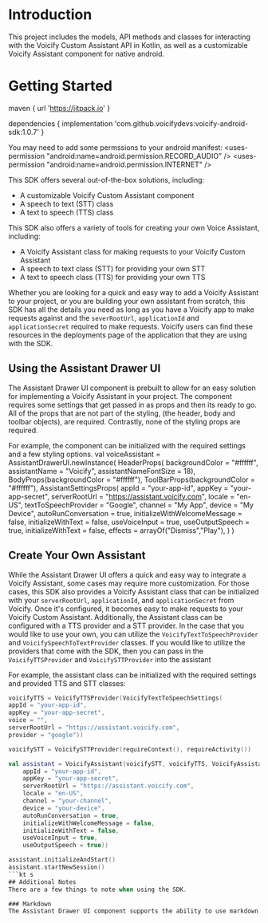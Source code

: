 # Introduction
This project includes the models, API methods and classes for interacting with the Voicify Custom Assistant API in Kotlin, as well as a customizable Voicify Assistant component for native android.

# Getting Started

maven {
    url 'https://jitpack.io'
}

dependencies {
   implementation 'com.github.voicifydevs:voicify-android-sdk:1.0.7'
}

You may need to add some permssions to your android manifest:
<uses-permission "android:name=android.permission.RECORD_AUDIO" />
<uses-permission "android:name=android.permission.INTERNET" />
<queries>
   <intent>
     <action android:name="android.speech.RecognitionService" />
   </intent>
</queries>

This SDK offers several out-of-the-box solutions, including:
- A customizable Voicify Custom Assistant component
- A speech to text (STT) class 
- A text to speech (TTS) class

This SDK also offers a variety of tools for creating your own Voice Assistant, including:
- A Voicify Assistant class for making requests to your Voicify Custom Assistant
- A speech to text class (STT) for providing your own STT
- A text to speech class (TTS) for providing your own TTS 

Whether you are looking for a quick and easy way to add a Voicify Assistant to your project, or you are building your own assistant from scratch, this SDK has all the details you need as long as you have a Voicify app to make requests against and the `severRootUrl`, `applicationId` and `applicationSecret` required to make requests. Voicify users can find these resources in the deployments page of the application that they are using with the SDK.
​
## Using the Assistant Drawer UI
The Assistant Drawer UI component is prebuilt to allow for an easy solution for implementing a Voicify Assistant in your project. The component requires some settings that get passed in as props and then its ready to go. All of the props that are not part of the styling, (the header, body and toolbar objects), are required. Contrastly, none of the styling props are required.

For example, the component can be initialized with the required settings and a few styling options.
        val voiceAssistant = AssistantDrawerUI.newInstance(
        HeaderProps(
                backgroundColor = "#ffffff",
                assistantName = "Voicify",
                assistantNameFontSize = 18),
        BodyProps(backgroundColor = "#ffffff"),
        ToolBarProps(backgroundColor = "#ffffff"),
        AssistantSettingsProps(
                appId = "your-app-id",
                appKey = "your-app-secret",
                serverRootUrl = "https://assistant.voicify.com",
                locale = "en-US",
                textToSpeechProvider = "Google",
                channel = "My App",
                device = "My Device",
                autoRunConversation = true,
                initializeWithWelcomeMessage = false,
                initializeWithText = false,
                useVoiceInput = true,
                useOutputSpeech = true,
                initializeWithText = false,
                effects = arrayOf("Dismiss","Play"),
        )
)

## Create Your Own Assistant
While the Assistant Drawer UI offers a quick and easy way to integrate a Voicify Assistant, some cases may require more customization. For those cases, this SDK also provides a Voicify Assistant class that can be initialized with your `serverRootUrl`, `applicationId`, and `applicationSecret` from Voicify. Once it's configured, it becomes easy to make requests to your Voicify Custom Assistant. Additionally, the Assistant class can be configured with a TTS provider and a STT provider. In the case that you would like to use your own, you can utilize the `VoicifyTextToSpeechProvider` and `VoicifySpeechToTextProvider` classes. If you would like to utilize the providers that come with the SDK, then you can pass in the `VoicifyTTSProvider` and `VoicifySTTProvider` into the assistant

For example, the assistant class can be initialized with the required settings and provided TTS and STT classes:
```kt
voicifyTTS = VoicifyTTSProvider(VoicifyTextToSpeechSettings(
appId = "your-app-id",
appKey = "your-app-secret",
voice = "",
serverRootUrl = "https://assistant.voicify.com",
provider = "google"))

voicifySTT = VoicifySTTProvider(requireContext(), requireActivity())

val assistant = VoicifyAssistant(voicifySTT, voicifyTTS, VoicifyAssistantSettings(
    appId = "your-app-id",
    appKey = "your-app-secret",
    serverRootUrl = "https://assistant.voicify.com",
    locale = "en-US",
    channel = "your-channel",
    device = "your-device",
    autoRunConversation = true,
    initializeWithWelcomeMessage = false,
    initializeWithText = false,
    useVoiceInput = true,
    useOutputSpeech = true))

assistant.initializeAndStart()
assistant.startNewSession()
```kt s
## Additional Notes
There are a few things to note when using the SDK.

### Markdown
The Assistant Drawer UI component supports the ability to use markdown when displaying messages received from Voicify. In order to utilize this feature, markdown must be provided in the display text of the conversation item that is being hit. Additionally, if the markdown contains a link, it will be launched in a custom tab. For more details about the package, please visit https://github.com/noties/Markwon
